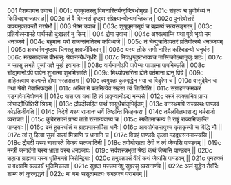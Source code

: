 001  	वैशम्पायन उवाच ||
001c	एवमुक्तस्तु विमनास्तिर्यग्दृष्टिरधोमुखः |
001c	संहत्य च भ्रुवोर्मध्यं न किञ्चिद्व्याजहार ह||
002c	तं वै विमनसं दृष्ट्वा संप्रेक्ष्यान्योन्यमन्तिकात् |
002c	पुनरेवोत्तरं वाक्यमुक्तवन्तौ नरर्षभौ ||
003  	भीष्म उवाच ||
003c	शुश्रूषुमनसूयं च ब्रह्मण्यं सत्यसङ्गरम् |
003c	प्रतियोत्स्यामहे पार्थमतो दुःखतरं नु किम् ||
004  	द्रोण उवाच ||
004c	अश्वत्थाम्नि यथा पुत्रे भूयो मम धनञ्जये |
004c	बहुमानः परो राजन्संनतिश्च कपिध्वजे ||
005c	तं चेत्पुत्रात्प्रियतरं प्रतियोत्स्ये धनञ्जयम् |
005c	क्षत्रधर्ममनुष्ठाय धिगस्तु क्षत्रजीविकाम् ||
006c	यस्य लोके समो नास्ति कश्चिदन्यो धनुर्धरः |
006c	मत्प्रसादात्स बीभत्सुः श्रेयानन्यैर्धनुर्धरैः ||
007c	मित्रध्रुग्दुष्टभावश्च नास्तिकोऽथानृजुः शठः |
007c	न सत्सु लभते पूजां यज्ञे मूर्ख इवागतः ||
008c	वार्यमाणोऽपि पापेभ्यः पापात्मा पापमिच्छति |
008c	चोद्यमानोऽपि पापेन शुभात्मा शुभमिच्छति ||
009c	मिथ्योपचरिता ह्येते वर्तमाना ह्यनु प्रिये |
009c	अहितत्वाय कल्पन्ते दोषा भरतसत्तम ||
010c	त्वमुक्तः कुरुवृद्धेन मया च विदुरेण च |
010c	वासुदेवेन च तथा श्रेयो नैवाभिपद्यसे ||
011c	अस्ति मे बलमित्येव सहसा त्वं तितीर्षसि |
011c	सग्राहनक्रमकरं गङ्गावेगमिवोष्णगे ||
012c	वास एव यथा हि त्वं प्रावृण्वानोऽद्य मन्यसे |
012c	स्रजं त्यक्तामिव प्राप्य लोभाद्यौधिष्ठिरीं श्रियम् ||
013c	द्रौपदीसहितं पार्थं सायुधैर्भ्रातृभिर्वृतम् |
013c	वनस्थमपि राज्यस्थः पाण्डवं कोऽतिजीवति ||
014c	निदेशे यस्य राजानः सर्वे तिष्ठन्ति किङ्कराः |
014c	तमैलविलमासाद्य धर्मराजो व्यराजत ||
015c	कुबेरसदनं प्राप्य ततो रत्नान्यवाप्य च |
015c	स्फीतमाक्रम्य ते राष्ट्रं राज्यमिच्छन्ति पाण्डवाः ||
016c	दत्तं हुतमधीतं च ब्राह्मणास्तर्पिता धनैः |
016c	आवयोर्गतमायुश्च कृतकृत्यौ च विद्धि नौ ||
017c	त्वं तु हित्वा सुखं राज्यं मित्राणि च धनानि च |
017c	विग्रहं पाण्डवैः कृत्वा महद्व्यसनमाप्स्यसि ||
018c	द्रौपदी यस्य चाशास्ते विजयं सत्यवादिनी |
018c	तपोघोरव्रता देवी न त्वं जेष्यसि पाण्डवम् ||
019c	मन्त्री जनार्दनो यस्य भ्राता यस्य धनञ्जयः |
019c	सर्वशस्त्रभृतां श्रेष्ठं कथं जेष्यसि पाण्डवम् ||
020c	सहाया ब्राह्मणा यस्य धृतिमन्तो जितेन्द्रियाः |
020c	तमुग्रतपसं वीरं कथं जेष्यसि पाण्डवम् ||
021c	पुनरुक्तं च वक्ष्यामि यत्कार्यं भूतिमिच्छता |
021c	सुहृदा मज्जमानेषु सुहृत्सु व्यसनार्णवे ||
022c	अलं युद्धेन तैर्वीरैः शाम्य त्वं कुरुवृद्धये |
022c	मा गमः ससुतामात्यः सबलश्च पराभवम् ||
